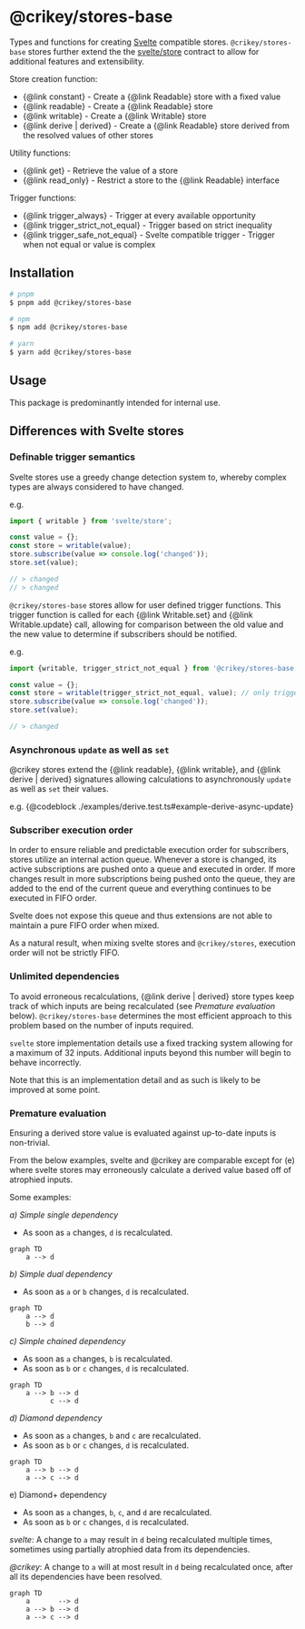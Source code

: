 # @crikey/stores-base

Types and functions for creating [Svelte](https://svelte.dev/) compatible stores.
`@crikey/stores-base` stores further extend the the [svelte/store](https://svelte.dev/docs#run-time-svelte-store) 
contract to allow for additional features and extensibility. 

Store creation function:
* {@link constant} - Create a {@link Readable} store with a fixed value 
* {@link readable} - Create a {@link Readable} store
* {@link writable} - Create a {@link Writable} store
* {@link derive | derived} - Create a {@link Readable} store derived from the resolved values of other stores

Utility functions:
* {@link get} - Retrieve the value of a store
* {@link read_only} - Restrict a store to the {@link Readable} interface

Trigger functions:
* {@link trigger_always} - Trigger at every available opportunity
* {@link trigger_strict_not_equal} - Trigger based on strict inequality
* {@link trigger_safe_not_equal} - Svelte compatible trigger - Trigger when not equal or value is complex

## Installation

```bash
# pnpm
$ pnpm add @crikey/stores-base

# npm
$ npm add @crikey/stores-base

# yarn
$ yarn add @crikey/stores-base
```

## Usage

This package is predominantly intended for internal use.

## Differences with Svelte stores 

### Definable trigger semantics
Svelte stores use a greedy change detection system to, whereby complex types are always considered to have changed.

e.g.
```ts
import { writable } from 'svelte/store';

const value = {};
const store = writable(value);
store.subscribe(value => console.log('changed'));
store.set(value);

// > changed
// > changed
```

`@crikey/stores-base` stores allow for user defined trigger functions. This trigger function is
called for each {@link Writable.set} and {@link Writable.update} call, allowing for comparison between
the old value and the new value to determine if subscribers should be notified.

e.g.

```ts
import {writable, trigger_strict_not_equal } from '@crikey/stores-base';

const value = {};
const store = writable(trigger_strict_not_equal, value); // only trigger if old_value !== new_value
store.subscribe(value => console.log('changed'));
store.set(value);

// > changed
```

### Asynchronous `update` as well as `set` 

@crikey stores extend the {@link readable}, {@link writable}, and {@link derive | derived} signatures 
allowing calculations to asynchronously `update` as well as `set` their values.

e.g.
{@codeblock ./examples/derive.test.ts#example-derive-async-update}

### Subscriber execution order
In order to ensure reliable and predictable execution order for subscribers, stores utilize an internal action queue.
Whenever a store is changed, its active subscriptions are pushed onto a queue and executed in order. If more changes 
result in more subscriptions being pushed onto the queue, they are added to the end of the current queue and everything 
continues to be executed in FIFO order.

Svelte does not expose this queue and thus extensions are not able to maintain a pure FIFO order when mixed.

As a natural result, when mixing svelte stores and `@crikey/stores`, execution order will not be strictly FIFO.

### Unlimited dependencies
To avoid erroneous recalculations, {@link derive | derived} store types keep track of which inputs are being
recalculated (see _Premature evaluation_ below). `@crikey/stores-base` determines the most efficient approach 
to this problem based on the number of inputs required.

`svelte` store implementation details use a fixed tracking system allowing for a maximum of 32 inputs. Additional
inputs beyond this number will begin to behave incorrectly.

Note that this is an implementation detail and as such is likely to be improved at some point.

### Premature evaluation
Ensuring a derived store value is evaluated against up-to-date inputs is non-trivial.

From the below examples, svelte and @crikey are comparable except for (e) where svelte stores may erroneously calculate
a derived value based off of atrophied inputs.

Some examples:

_a) Simple single dependency_
* As soon as `a` changes, `d` is recalculated.
```mermaid
graph TD
    a --> d
```

_b) Simple dual dependency_
* As soon as `a` or `b` changes, `d` is recalculated.
```mermaid
graph TD
    a --> d
    b --> d
```

_c) Simple chained dependency_
* As soon as `a` changes, `b` is recalculated.
* As soon as `b` or `c` changes, `d` is recalculated.
```mermaid
graph TD
    a --> b --> d
          c --> d
```

_d) Diamond dependency_
* As soon as `a` changes, `b` and `c` are recalculated. 
* As soon as `b` or `c` changes, `d` is recalculated.

```mermaid
graph TD
    a --> b --> d
    a --> c --> d
```

e) Diamond+ dependency
* As soon as `a` changes, `b`, `c`, and `d` are recalculated.
* As soon as `b` or `c` changes, `d` is recalculated.

_svelte_:
A change to `a` may result in `d` being recalculated multiple times, sometimes using partially atrophied data from its 
dependencies.

_@crikey_:
A change to `a` will at most result in `d` being recalculated once, after all its dependencies have been resolved. 
```mermaid
graph TD
    a       --> d
    a --> b --> d
    a --> c --> d
```

